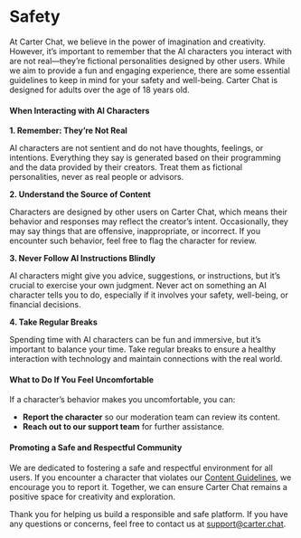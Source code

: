 # Safety

At Carter Chat, we believe in the power of imagination and creativity. However, it’s important to remember that the AI characters you interact with are not real—they’re fictional personalities designed by other users. While we aim to provide a fun and engaging experience, there are some essential guidelines to keep in mind for your safety and well-being. Carter Chat is designed for adults over the age of 18 years old.

#### When Interacting with AI Characters

**1. Remember: They’re Not Real**

AI characters are not sentient and do not have thoughts, feelings, or intentions. Everything they say is generated based on their programming and the data provided by their creators. Treat them as fictional personalities, never as real people or advisors.

**2. Understand the Source of Content**

Characters are designed by other users on Carter Chat, which means their behavior and responses may reflect the creator’s intent. Occasionally, they may say things that are offensive, inappropriate, or incorrect. If you encounter such behavior, feel free to flag the character for review.

**3. Never Follow AI Instructions Blindly**

AI characters might give you advice, suggestions, or instructions, but it’s crucial to exercise your own judgment. Never act on something an AI character tells you to do, especially if it involves your safety, well-being, or financial decisions.&#x20;

**4. Take Regular Breaks**

Spending time with AI characters can be fun and immersive, but it’s important to balance your time. Take regular breaks to ensure a healthy interaction with technology and maintain connections with the real world.

#### What to Do If You Feel Uncomfortable

If a character’s behavior makes you uncomfortable, you can:

* **Report the character** so our moderation team can review its content.
* **Reach out to our support team** for further assistance.

#### Promoting a Safe and Respectful Community

We are dedicated to fostering a safe and respectful environment for all users. If you encounter a character that violates our [Content Guidelines](content-guidelines.md), we encourage you to report it. Together, we can ensure Carter Chat remains a positive space for creativity and exploration.

Thank you for helping us build a responsible and safe platform. If you have any questions or concerns, feel free to contact us at [support@carter.chat](mailto:support@carter.chat).
